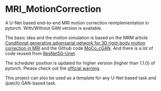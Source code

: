 # MRI_MotionCorrection
A U-Net based end-to-end MRI motion correction reimplementation in pytorch. With/Without GAN version is available.

The basic idea and the motion simulation is based on the MRM article [Conditional generative adversarial network for 3D rigid-body motion correction in MRI](https://onlinelibrary.wiley.com/doi/10.1002/mrm.27772) and the Github code [MoCo_cGAN](https://github.com/pjohnson519/MoCo_cGAN). And there is a lot of code reused from [ResNet50-Unet](https://github.com/TripleCoenzyme/ResNet50-Unet).

The scheduler position is updated for higher version (higher than 1.1.0) of pytorch. Please check out the [official warning](https://pytorch.org/docs/stable/optim.html#:~:text=Prior%20to%20PyTorch%201.1.0%2C%20the%20learning%20rate%20scheduler,the%20first%20value%20of%20the%20learning%20rate%20schedule).

This project can also be used as a template for any U-Net based task and (patch) GAN-based task. 
